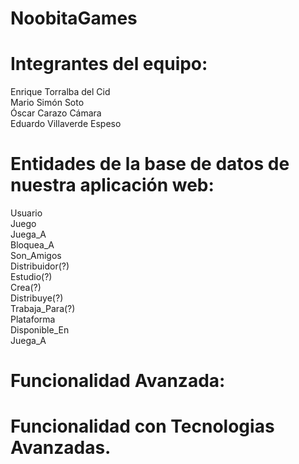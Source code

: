 # NoobitaGames  
# Integrantes del equipo:  
   Enrique Torralba del Cid  
   Mario Simón Soto  
   Óscar Carazo Cámara  
   Eduardo Villaverde Espeso  
  # 
# Entidades de la base de datos de nuestra aplicación web:  
   Usuario  
   Juego  
   Juega_A  
   Bloquea_A  
   Son_Amigos  
   Distribuidor(?)  
   Estudio(?)  
   Crea(?)  
   Distribuye(?)  
   Trabaja_Para(?)  
   Plataforma  
   Disponible_En  
   Juega_A  
    
# Funcionalidad Avanzada:
# 
# Funcionalidad con Tecnologias Avanzadas.
